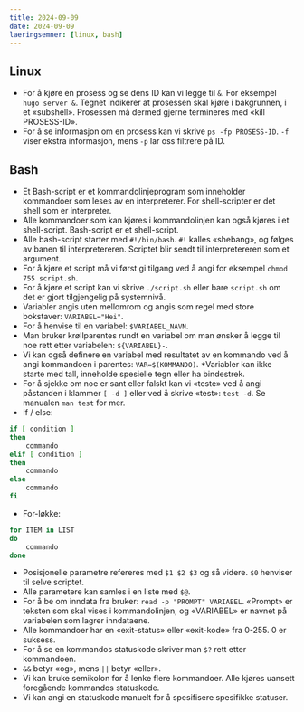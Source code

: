 ```yaml
---
title: 2024-09-09
date: 2024-09-09
laeringsemner: [linux, bash]
---
```

## Linux
* For å kjøre en prosess og se dens ID kan vi legge til `&`. For eksempel `hugo server &`. Tegnet indikerer at prosessen skal kjøre i bakgrunnen, i et «subshell». Prosessen må dermed gjerne termineres med «kill PROSESS-ID».
* For å se informasjon om en prosess kan vi skrive `ps -fp PROSESS-ID`. `-f` viser ekstra informasjon, mens `-p` lar oss filtrere på ID. 
## Bash
* Et Bash-script er et kommandolinjeprogram som inneholder kommandoer som leses av en interpreterer. For shell-scripter er det shell som er interpreter.
* Alle kommandoer som kan kjøres i kommandolinjen kan også kjøres i et shell-script. Bash-script er et shell-script.
* Alle bash-script starter med `#!/bin/bash`. `#!` kalles «shebang», og følges av banen til interpretereren. Scriptet blir sendt til interpretereren som et argument.
* For å kjøre et script må vi først gi tilgang ved å angi for eksempel `chmod 755 script.sh`.
* For å kjøre et script kan vi skrive `./script.sh` eller bare `script.sh` om det er gjort tilgjengelig på systemnivå.
* Variabler angis uten mellomrom og angis som regel med store bokstaver: `VARIABEL="Hei"`.
* For å henvise til en variabel: `$VARIABEL_NAVN`.
* Man bruker krøllparentes rundt en variabel om man ønsker å legge til noe rett etter variabelen: `${VARIABEL}-`.
* Vi kan også definere en variabel med resultatet av en kommando ved å angi kommandoen i parentes: `VAR=$(KOMMANDO)`.
*Variabler kan ikke starte med tall, inneholde spesielle tegn eller ha bindestrek.
* For å sjekke om noe er sant eller falskt kan vi «teste» ved å angi påstanden i klammer `[ -d ]` eller ved å skrive «test»: `test -d`. Se manualen `man test` for mer.
* If / else:
```bash
if [ condition ]
then
    commando
elif [ condition ]
then
    commando
else
    commando
fi
```
* For-løkke:
```bash
for ITEM in LIST
do
    commando
done
```
* Posisjonelle parametre refereres med `$1 $2 $3` og så videre. `$0` henviser til selve scriptet.
* Alle parametere kan samles i en liste med `$@`.
* For å be om inndata fra bruker: `read -p "PROMPT" VARIABEL`. «Prompt» er teksten som skal vises i kommandolinjen, og «VARIABEL» er navnet på variabelen som lagrer inndataene.
* Alle kommandoer har en «exit-status» eller «exit-kode» fra 0-255. 0 er suksess.
* For å se en kommandos statuskode skriver man `$?` rett etter kommandoen.
* `&&` betyr «og», mens `||` betyr «eller».
* Vi kan bruke semikolon for å lenke flere kommandoer. Alle kjøres uansett foregående kommandos statuskode.
* Vi kan angi en statuskode manuelt for å spesifisere spesifikke statuser.
